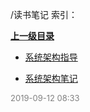 /读书笔记 索引：


**[上一级目录](/index.md)**

- [系统架构指导](/读书笔记/系统架构指导.md)

- [系统架构笔记](/读书笔记/系统架构笔记.md)


<font size=2 color='grey'> 2019-09-12 08:33 </font>